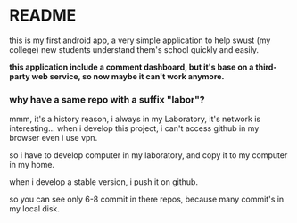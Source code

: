 # README

this is my first android app, a very simple application to help swust (my college) new students understand them's school quickly and easily.

__this application include a comment dashboard, but it's base on a third-party web service, so now maybe it can't  work anymore.__



### why have a same repo with a suffix "labor"?

mmm, it's a history reason, i always in my Laboratory, it's network is interesting... when i develop this project, i can't access github in my browser even i use vpn.

so i have to develop computer in my laboratory, and copy it to my computer in my home.

when i develop a stable version, i push it on github.

so you can see only 6-8 commit in there repos, because many commit's in my local disk.